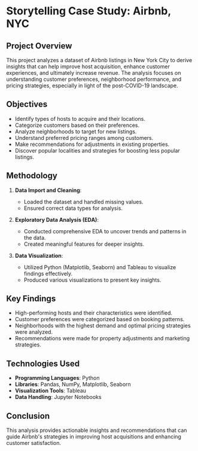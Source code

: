 # Storytelling Case Study: Airbnb, NYC

## Project Overview
This project analyzes a dataset of Airbnb listings in New York City to derive insights that can help improve host acquisition, enhance customer experiences, and ultimately increase revenue. The analysis focuses on understanding customer preferences, neighborhood performance, and pricing strategies, especially in light of the post-COVID-19 landscape.

## Objectives
- Identify types of hosts to acquire and their locations.
- Categorize customers based on their preferences.
- Analyze neighborhoods to target for new listings.
- Understand preferred pricing ranges among customers.
- Make recommendations for adjustments in existing properties.
- Discover popular localities and strategies for boosting less popular listings.

## Methodology
1. **Data Import and Cleaning**: 
   - Loaded the dataset and handled missing values.
   - Ensured correct data types for analysis.

2. **Exploratory Data Analysis (EDA)**: 
   - Conducted comprehensive EDA to uncover trends and patterns in the data.
   - Created meaningful features for deeper insights.

3. **Data Visualization**: 
   - Utilized Python (Matplotlib, Seaborn) and Tableau to visualize findings effectively.
   - Produced various visualizations to present key insights.

## Key Findings
- High-performing hosts and their characteristics were identified.
- Customer preferences were categorized based on booking patterns.
- Neighborhoods with the highest demand and optimal pricing strategies were analyzed.
- Recommendations were made for property adjustments and marketing strategies.

## Technologies Used
- **Programming Languages**: Python
- **Libraries**: Pandas, NumPy, Matplotlib, Seaborn
- **Visualization Tools**: Tableau
- **Data Handling**: Jupyter Notebooks

## Conclusion
This analysis provides actionable insights and recommendations that can guide Airbnb's strategies in improving host acquisitions and enhancing customer satisfaction. 
